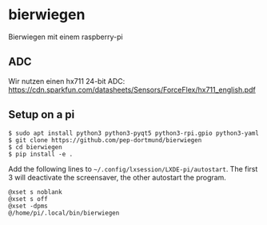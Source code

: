 # bierwiegen
Bierwiegen mit einem raspberry-pi


## ADC

Wir nutzen einen hx711 24-bit ADC:
https://cdn.sparkfun.com/datasheets/Sensors/ForceFlex/hx711_english.pdf

## Setup on a pi

```
$ sudo apt install python3 python3-pyqt5 python3-rpi.gpio python3-yaml
$ git clone https://github.com/pep-dortmund/bierwiegen
$ cd bierwiegen
$ pip install -e .
```

Add the following lines to `~/.config/lxsession/LXDE-pi/autostart`.
The first 3 will deactivate the screensaver, the other autostart the program.
```
@xset s noblank
@xset s off
@xset -dpms
@/home/pi/.local/bin/bierwiegen
```
